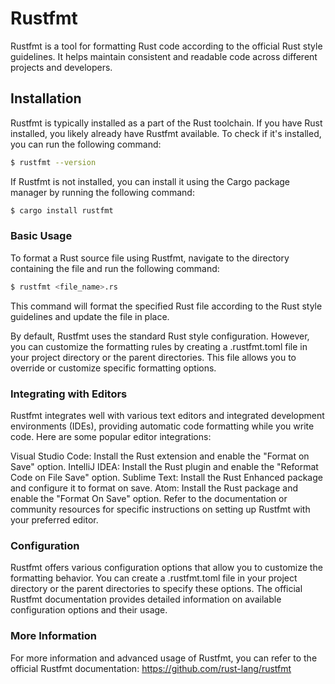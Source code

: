 # Rustfmt

Rustfmt is a tool for formatting Rust code according to the official Rust style guidelines. It helps maintain consistent and readable code across different projects and developers.

## Installation

Rustfmt is typically installed as a part of the Rust toolchain. If you have Rust installed, you likely already have Rustfmt available. To check if it's installed, you can run the following command:

```bash
$ rustfmt --version
```
If Rustfmt is not installed, you can install it using the Cargo package manager by running the following command:

```bash
$ cargo install rustfmt
```
### Basic Usage
To format a Rust source file using Rustfmt, navigate to the directory containing the file and run the following command:

```bash
$ rustfmt <file_name>.rs
```
This command will format the specified Rust file according to the Rust style guidelines and update the file in place.

By default, Rustfmt uses the standard Rust style configuration. However, you can customize the formatting rules by creating a .rustfmt.toml file in your project directory or the parent directories. This file allows you to override or customize specific formatting options.

### Integrating with Editors
Rustfmt integrates well with various text editors and integrated development environments (IDEs), providing automatic code formatting while you write code. Here are some popular editor integrations:

Visual Studio Code: Install the Rust extension and enable the "Format on Save" option.
IntelliJ IDEA: Install the Rust plugin and enable the "Reformat Code on File Save" option.
Sublime Text: Install the Rust Enhanced package and configure it to format on save.
Atom: Install the Rust package and enable the "Format On Save" option.
Refer to the documentation or community resources for specific instructions on setting up Rustfmt with your preferred editor.

### Configuration
Rustfmt offers various configuration options that allow you to customize the formatting behavior. You can create a .rustfmt.toml file in your project directory or the parent directories to specify these options. The official Rustfmt documentation provides detailed information on available configuration options and their usage.

### More Information
For more information and advanced usage of Rustfmt, you can refer to the official Rustfmt documentation: https://github.com/rust-lang/rustfmt
